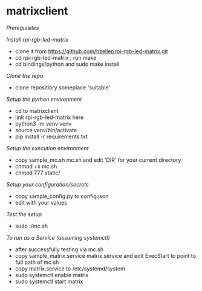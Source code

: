 # matrixclient

*Prerequisites*

*Install rpi-rgb-led-matrix*
- clone it from https://github.com/hzeller/rpi-rgb-led-matrix.git
- cd rpi-rgb-led-matrix ; run make
- cd bindings/python and sudo make install

*Clone the repo*
- clone repositiory someplace 'suitable'

*Setup the python environment*
- cd to matrixclient
- link rpi-rgb-led-matrix here
- python3 -m venv venv
- source venv/bin/activate
- pip install -r requirements.txt

*Setup the execution environment*
- copy sample_mc.sh mc.sh and edit 'DIR' for your current directory
- chmod +x mc.sh
- chmod 777 static/

*Setup your configuration/secrets*
- copy sample_config.py to config.json
- edit with your values

*Test the setup*
- sudo ./mc.sh

*To run as a Service (assuming systemctl)*
- after successfully testing via mc.sh
- copy sample_matrix.service matrix.service and edit ExecStart to point to full path of mc.sh
- copy matrix.service to /etc/systemd/system
- sudo systemctl enable matrix
- sudo systemctl start matrix
